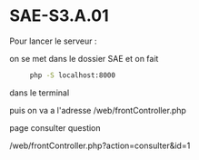 # SAE-S3.A.01

Pour lancer le serveur : 

on se met dans le dossier SAE et on fait 

```bash
     php -S localhost:8000
```



dans le terminal

puis on va a l'adresse /web/frontController.php

page consulter question

/web/frontController.php?action=consulter&id=1